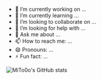 

- 🔭 I’m currently working on ...
- 🌱 I’m currently learning ...
- 👯 I’m looking to collaborate on ...
- 🤔 I’m looking for help with ...
- 💬 Ask me about ...
- 📫 How to reach me: ...
- 😄 Pronouns: ...
- ⚡ Fun fact: ...

![MiTo0o's GitHub stats](https://github-readme-stats.vercel.app/api?username=MiTo0o&show_icons=true&theme=synthwave)

